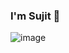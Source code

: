 ### I'm Sujit 👋
![image](https://user-images.githubusercontent.com/25746445/167100882-e4749e0e-abf3-420f-afba-b735b6cd114f.png)

<!--
**seekLey/seekLey** is a ✨ _special_ ✨ repository because its `README.md` (this file) appears on your GitHub profile.

Here are some ideas to get you started:

- 🔭 I’m currently working on ...
- 🌱 I’m currently learning ...
- 👯 I’m looking to collaborate on ...
- 🤔 I’m looking for help with ...
- 💬 Ask me about ...
- 📫 How to reach me: ...
- 😄 Pronouns: ...
- ⚡ Fun fact: ...
-->
